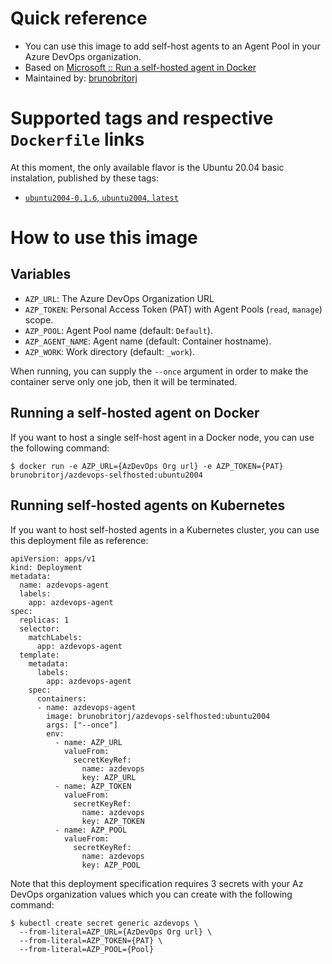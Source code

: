 # Quick reference

  - You can use this image to add self-host agents to an Agent Pool in your Azure DevOps organization.
  - Based on [Microsoft :: Run a self-hosted agent in Docker](https://learn.microsoft.com/en-us/azure/devops/pipelines/agents/docker?view=azure-devops#linux)
  - Maintained by: [brunobritorj](https://github.com/brunobritorj)

# Supported tags and respective ```Dockerfile``` links

At this moment, the only available flavor is the Ubuntu 20.04 basic instalation, published by these tags:

  - [```ubuntu2004-0.1.6```, ```ubuntu2004```, ```latest```](https://github.com/brunobritorj/azdevops-selfhosted-container-agent/blob/v0.1.6/ubuntu2004/Dockerfile)

# How to use this image

## Variables

- ```AZP_URL```: The Azure DevOps Organization URL
- ```AZP_TOKEN```: Personal Access Token (PAT) with Agent Pools (```read```, ```manage```) scope.
- ```AZP_POOL```: Agent Pool name (default: ```Default```).
- ```AZP_AGENT_NAME```: Agent name (default: Container hostname).
- ```AZP_WORK```: Work directory (default: ```_work```).

When running, you can supply the ```--once``` argument in order to make the container serve only one job, then it will be terminated.

## Running a self-hosted agent on Docker

If you want to host a single self-host agent in a Docker node, you can use the following command:

```
$ docker run -e AZP_URL={AzDevOps Org url} -e AZP_TOKEN={PAT} brunobritorj/azdevops-selfhosted:ubuntu2004
```

## Running self-hosted agents on Kubernetes

If you want to host self-hosted agents in a Kubernetes cluster, you can use this deployment file as reference:

```
apiVersion: apps/v1
kind: Deployment
metadata:
  name: azdevops-agent
  labels:
    app: azdevops-agent
spec:
  replicas: 1
  selector:
    matchLabels:
      app: azdevops-agent
  template:
    metadata:
      labels:
        app: azdevops-agent
    spec:
      containers:
      - name: azdevops-agent
        image: brunobritorj/azdevops-selfhosted:ubuntu2004
        args: ["--once"]
        env:
          - name: AZP_URL
            valueFrom:
              secretKeyRef:
                name: azdevops
                key: AZP_URL
          - name: AZP_TOKEN
            valueFrom:
              secretKeyRef:
                name: azdevops
                key: AZP_TOKEN
          - name: AZP_POOL
            valueFrom:
              secretKeyRef:
                name: azdevops
                key: AZP_POOL
```

Note that this deployment specification requires 3 secrets with your Az DevOps organization values which you can create with the following command:

```
$ kubectl create secret generic azdevops \
  --from-literal=AZP_URL={AzDevOps Org url} \
  --from-literal=AZP_TOKEN={PAT} \
  --from-literal=AZP_POOL={Pool}
```
